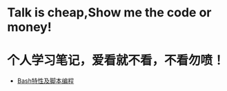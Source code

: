 # Talk is cheap,Show me the code or money!
# 个人学习笔记，爱看就不看，不看勿喷！


* [Bash特性及脚本编程](https://github.com/sslinux/DevOps/blob/master/Bash/Shell.md)
